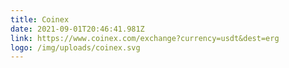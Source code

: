 ```yaml
---
title: Coinex
date: 2021-09-01T20:46:41.981Z
link: https://www.coinex.com/exchange?currency=usdt&dest=erg
logo: /img/uploads/coinex.svg
---
```

